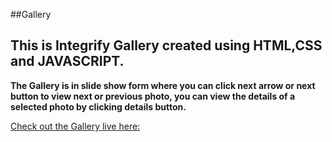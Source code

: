 ##Gallery
## This is Integrify Gallery created using  HTML,CSS and JAVASCRIPT.

**The Gallery is in slide show form where you can click next arrow or next button to view next or previous photo, you can view the details of a selected photo by clicking details button.**


 
[Check out the Gallery live here: ](https://benk1.github.io/Gallery/)

